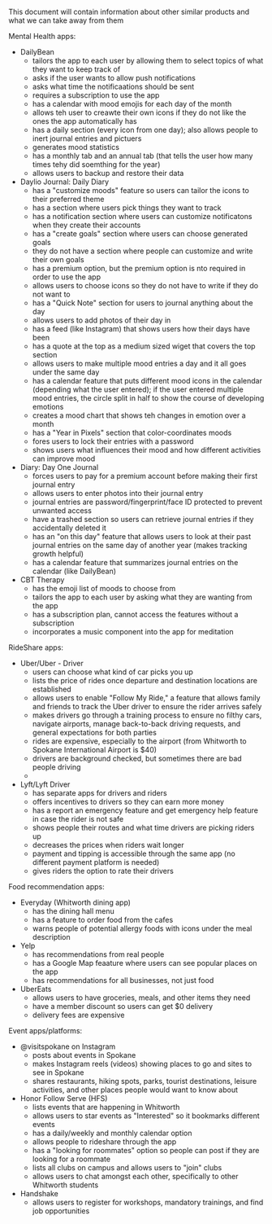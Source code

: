 This document will contain information about other similar products and what we can take away from them

Mental Health apps:
- DailyBean
    - tailors the app to each user by allowing them to select topics of what they want to keep track of
    - asks if the user wants to allow push notifications
    - asks what time the notificaations should be sent
    - requires a subscription to use the app
    - has a calendar with mood emojis for each day of the month
    - allows teh user to creawte their own icons if they do not like the ones the app automatically has
    - has a daily section (every icon from one day); also allows people to inert journal entries and pictuers
    - generates mood statistics
    - has a monthly tab and an annual tab (that tells the user how many times tehy did soemthing for the year)
    - allows users to backup and restore their data
- Daylio Journal: Daily Diary
    - has a "customize moods" feature so users can tailor the icons to their preferred theme
    - has a section where users pick things they want to track
    - has a notification section where users can customize notificatons when they create their accounts
    - has a "create goals" section where users can choose generated goals
    - they do not have a section where people can customize and write their own goals
    - has a premium option, but the premium option is nto required in order to use the app
    - allows  users to choose icons so they do not have to write if they do not want to
    - has a "Quick Note" section for users to journal anything about the day
    - allows users to add photos of their day in
    - has a feed (like Instagram) that shows users how their days have been
    - has a quote at the top as a medium sized wiget that covers the top section
    - allows users to make multiple mood entries a day and it all goes under the same day
    - has a calendar feature that puts different mood icons in the calendar (depending what the user entered); if the user entered multiple mood entries, the circle split in half to show the course of developing emotions
    - creates a mood chart that shows teh changes in emotion over a month
    - has a "Year in Pixels" section that color-coordinates moods
    - fores users to lock their entries with a password
    - shows users what influences their mood and how different activities can improve mood
- Diary: Day One Journal
    - forces users to pay for a premium account before making their first journal entry
    - allows users to enter photos into their journal entry
    - journal entries are password/fingerprint/face ID protected to prevent unwanted access
    - have a trashed section so users can retrieve journal entries if they accidentally deleted it
    - has an "on this day" feature that allows users to look at their past journal entries on the same day of another year (makes tracking growth helpful)
    - has a calendar feature that summarizes journal entries on the calendar (like DailyBean)
- CBT Therapy
    - has the emoji list of moods to choose from
    - tailors the app to each user by asking what they are wanting from the app
    - has a subscription plan, cannot access the features without a subscription
    - incorporates a music component into the app for meditation

RideShare apps:
- Uber/Uber - Driver
    - users can choose what kind of car picks you up
    - lists the price of rides once departure and destination locations are established
    - allows users to enable "Follow My Ride," a feature that allows family and friends to track the Uber driver to ensure the rider arrives safely
    - makes drivers go through a training process to ensure no filthy cars, navigate airports, manage back-to-back driving requests, and general expectations for both parties
    - rides are expensive, especially to the airport (from Whitworth to Spokane International Airport is $40)
    - drivers are background checked, but sometimes there are bad people driving
    - 
- Lyft/Lyft Driver
    - has separate apps for drivers and riders
    - offers incentives to drivers so they can earn more money
    - has a report an emergency feature and get emergency help feature in case the rider is not safe
    - shows people their routes and what time drivers are picking riders up
    - decreases the prices when riders wait longer
    - payment and tipping is accessible through the same app (no different payment platform is needed)
    - gives riders the option to rate their drivers

Food recommendation apps:
- Everyday (Whitworth dining app)
    - has the dining hall menu
    - has a feature to order food from the cafes
    - warns people of potential allergy foods with icons under the meal description
- Yelp
    - has recommendations from real people
    - has a Google Map feaature where users can see popular places on the app
    - has recommendations for all businesses, not just food
- UberEats
    - allows users to have groceries, meals, and other items they need
    - have a member discount so users can get $0 delivery
    - delivery fees are expensive

Event apps/platforms:
- @visitspokane on Instagram
    - posts about events in Spokane
    - makes Instagram reels (videos) showing places to go and sites to see in Spokane
    - shares restaurants, hiking spots, parks, tourist destinations, leisure activities, and other places people would want to know about
- Honor Follow Serve (HFS)
    - lists events that are happening in Whitworth
    - allows users to star events as "Interested" so it bookmarks different events
    - has a daily/weekly and monthly calendar option
    - allows people to rideshare through the app
    - has a "looking for roommates" option so people can post if they are looking for a roommate
    - lists all clubs on campus and allows users to "join" clubs
    - allows users to chat amongst each other, specifically to other Whitworth students
- Handshake
    - allows users to register for workshops, mandatory trainings, and find job opportunities